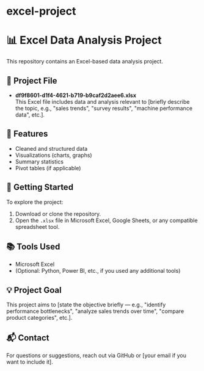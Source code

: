 # excel-project
# 📊 Excel Data Analysis Project

This repository contains an Excel-based data analysis project.

## 📁 Project File

- **df9f8601-d1f4-4621-b719-b9caf2d2aee6.xlsx**  
  This Excel file includes data and analysis relevant to [briefly describe the topic, e.g., "sales trends", "survey results", "machine performance data", etc.].

## 📌 Features

- Cleaned and structured data
- Visualizations (charts, graphs)
- Summary statistics
- Pivot tables (if applicable)

## 🚀 Getting Started

To explore the project:

1. Download or clone the repository.
2. Open the `.xlsx` file in Microsoft Excel, Google Sheets, or any compatible spreadsheet tool.

## 📚 Tools Used

- Microsoft Excel
- (Optional: Python, Power BI, etc., if you used any additional tools)

## 💡 Project Goal

This project aims to [state the objective briefly — e.g., "identify performance bottlenecks", "analyze sales trends over time", "compare product categories", etc.].

## 📬 Contact

For questions or suggestions, reach out via GitHub or [your email if you want to include it].

